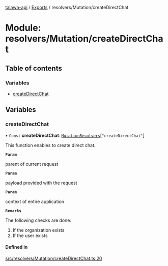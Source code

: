 [talawa-api](../README.md) / [Exports](../modules.md) / resolvers/Mutation/createDirectChat

# Module: resolvers/Mutation/createDirectChat

## Table of contents

### Variables

- [createDirectChat](resolvers_Mutation_createDirectChat.md#createdirectchat)

## Variables

### createDirectChat

• `Const` **createDirectChat**: [`MutationResolvers`](types_generatedGraphQLTypes.md#mutationresolvers)[``"createDirectChat"``]

This function enables to create direct chat.

**`Param`**

parent of current request

**`Param`**

payload provided with the request

**`Param`**

context of entire application

**`Remarks`**

The following checks are done:
1. If the organization exists
2. If the user exists

#### Defined in

[src/resolvers/Mutation/createDirectChat.ts:20](https://github.com/PalisadoesFoundation/talawa-api/blob/d38198a/src/resolvers/Mutation/createDirectChat.ts#L20)

